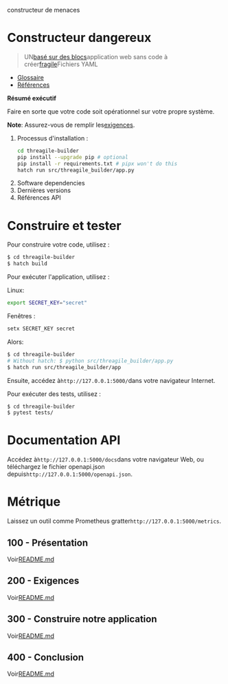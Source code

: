 constructeur de menaces

# Constructeur dangereux

> UN[basé sur des blocs](https://developers.google.com/blockly)application web sans code à créer[fragile](https://threagile.io)Fichiers YAML

-   [Glossaire](./GLOSSARY.md)
-   [Références](./REFERENCES.md)

**Résumé exécutif**

Faire en sorte que votre code soit opérationnel sur votre propre système.

**Note**: Assurez-vous de remplir les[exigences](./200/README.md).

1.  Processus d'installation :
    ```bash
    cd threagile-builder
    pip install --upgrade pip # optional
    pip install -r requirements.txt # pipx won't do this
    hatch run src/threagile_builder/app.py
    ```
2.  Software dependencies
3.  Dernières versions
4.  Références API

# Construire et tester

Pour construire votre code, utilisez :

```bash
$ cd threagile-builder
$ hatch build
```

Pour exécuter l'application, utilisez :

Linux:

```bash
export SECRET_KEY="secret"
```

Fenêtres :

```bash
setx SECRET_KEY secret
```

Alors:

```bash
$ cd threagile-builder
# Without hatch: $ python src/threagile_builder/app.py
$ hatch run src/threagile_builder/app
```

Ensuite, accédez à`http://127.0.0.1:5000/`dans votre navigateur Internet.

Pour exécuter des tests, utilisez :

```bash
$ cd threagile-builder
$ pytest tests/
```

# Documentation API

Accédez à`http://127.0.0.1:5000/docs`dans votre navigateur Web, ou téléchargez le fichier openapi.json depuis`http://127.0.0.1:5000/openapi.json`.

# Métrique

Laissez un outil comme Prometheus gratter`http://127.0.0.1:5000/metrics`.

## 100 - Présentation

Voir[README.md](./100/README.md)

## 200 - Exigences

Voir[README.md](./200/README.md)

## 300 - Construire notre application

Voir[README.md](./300/README.md)

## 400 - Conclusion

Voir[README.md](./400/README.md)

